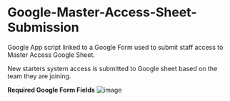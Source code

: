 # Google-Master-Access-Sheet-Submission
Google App script linked to a Google Form used to submit staff access to Master Access Google Sheet.

New starters system access is submitted to Google sheet based on the team they are joining.

**Required Google Form Fields**
![image](https://user-images.githubusercontent.com/106166487/170068489-51192343-9027-482b-841f-136a20356eb9.png)


